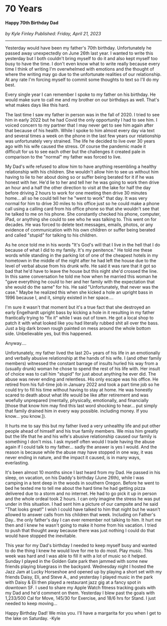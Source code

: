 # 70 Years
#### Happy 70th Birthday Dad

*<div class="article-meta-data"> by <span class="article-meta-author" itemprop="author">Kyle Finley</span> Published: <time itemprop="pubdate" datetime="4/21/2023">Friday, April 21, 2023</time></div>*

---

Yesterday would have been my father's 70th birthday. Unfortunately he passed away unexpectedly on June 26th last year. I wanted to write this yesterday but I both couldn't bring myself to do it and also kept myself too busy to have the time. I don't even know what to write really because every time I think of writing I'm overwhelmed with emotions and the thought of where the writing may go due to the unfortunate realities of our relationship. At any rate I'm forcing myself to commit some thoughts to text so I'll do my best.

Every single year I can remember I spoke to my father on his birthday. He would make sure to call me and my brother on our birthdays as well. That's what makes days like this hard.

The last time I saw my father in person was in the fall of 2020. I tried to see him in early 2022 but he had Covid the only opportunity I had to see him. I voiced concern to my partner that I may never get to see him again after that because of his health. While I spoke to him almost every day via text and several times a week on the phone in the last few years our relationship was unfortunately very strained. The life he decided to live over 30 years ago with his wife caused the stress. Of course the pandemic made it difficult for us to see each other but the challenges it created pale in comparison to the "normal" my father was forced to live.

My Dad's wife refused to allow him to have anything resembling a healthy relationship with his children. She wouldn't allow him to see us without him having to lie to her about doing so or suffer being berated for it if he was honest with her. He'd lie to her and tell her he was going to work then drive an hour and a half the other direction to visit at the lake for half the day before driving 2 hours to work for one meeting then drive 30 minutes home... all so he could tell her he "went to work" that day. It was very normal for him to drive 30 miles to his office just so he could make a phone call using a calling card from his office phone so that she wouldn't see that he talked to me on his phone. She constantly checked his phone, computer, iPad, or anything she could to see who he was talking to. This went on for decades. He was forced to delete text messages, emails, photos, or any evidence of communication with his own children or suffer being berated and called "stupid" for talking to his children.

As he once told me in his words "It's God's will that I live in the hell that I do because of what I did to my family. It's my penitence." He told me these words while standing in the parking lot of one of the cheapest hotels in my hometown in the middle of the night after he had left the house due to the level of verbal abuse from his drunk wife. He said it was rare that it got so bad that he'd have to leave the house but this night she'd crossed the line. In this same conversation he told me how when he married this woman he "gave everything he could to her and her family with the expectation that she would do the same" for his. He said "Unfortunately, that never was the case." Maybe he realized this when she kicked a hole an upright bass in 1996 because I, and it, simply existed in her space....

I'm sure it wasn't that moment but it's a true fact that she destroyed an early Engelhardt upright bass by kicking a hole in it resulting in my father frantically trying to "fix it" while I was out of town. He got a local shop to patch it with what looked like you had literally rubbed shit all over the bass. Just a big dark brown rough painted on mess around the whole bottom side. Unbelievable yes, but this happened.

Anyway....

Unfortunately, my father lived the last 20+ years of his life in an emotionally and verbally abusive relationship at the hands of his wife. I (and other family members) witnessed the constant barrage of insults hurled his way from a (usually drunk) woman he chose to spend the rest of his life with. Her insult of choice was to call him "stupid" for just about anything he ever did. The abuse was never ending and relentless. His only escape was his office. He retired from his full-time job in January 2022 and took a part time job so he could try to fill his time without having to stay at home. He was honestly scared to death about what life would be like after retirement and was woefully unprepared (mentally, physically, emotionally, and financially [those that know him may find this last word shocking to hear... put simply that family drained him in every way possible. including money. If you know... you know.]).

It hurts me to say this but my father lived a very unhealthy life and put other people ahead of himself and his true family members. We miss him greatly but the life that he and his wife's abusive relationship caused our family is something I don't miss. I ask myself often would I trade having the abuse again if I could talk to my father... sadly the answer is yes I would. And the reason is because while the abuse may have stopped in one way, it was never ending in nature, and the impact it caused, is in many ways, everlasting.

It's been almost 10 months since I last heard from my Dad. He passed in his sleep, on vacation, on his Daddy's birthday (June 26th), while I was camping in a tent deep in the woods in southern Oregon. Before he went to bed he texted me to tell me about the hard time he had getting pizza delivered due to a storm and no internet. He had to go pick it up in person and the whole ordeal took 2 hours. I can only imagine the stress he was put under in this situation. I had sent him a picture of our campsite and he said "That looks great!" I wish I could have talked to him that night but he wasn't allowed to answer calls from his children that week. Including on Father's Day.. the only father's day I can ever remember not talking to him. It hurt me then and I knew he wasn't going to make it home from his vacation. I tried to push that thought away because there was just nothing I could do that would have stopped the inevitable.

This year for my Dad's birthday I needed to keep myself busy and wanted to do the thing I knew he would love for me to do most. Play music. This week was hard and I was able to fill it with a lot of music so it helped. Sunday I played in the Golden Gate park then jammed with some new friends playing bluegrass in the backyard. Wednesday night I hosted the Jazz Jam at Lucky Horseshoe and opened up by playing a short set with my friends Daisy, Eli, and Steve A., and yesterday I played music in the park with Daisy & Eli then played a restaurant jazz gig at a fancy spot in downtown SF. I used to share my Apple Watch fitness tracking goals with my Dad and he'd comment on them. Yesterday I blew past the goals with  1,233/500 Cal for Move, 145/30 for Exercise, and 18/6 hrs for Stand. I just needed to keep moving...

Happy Birthday Dad! We miss you. I'll have a margarita for you when I get to the lake on Saturday.
-Kyle

